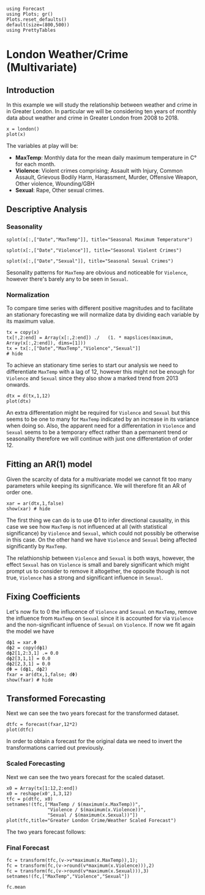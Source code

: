```@setup examples
using Forecast
using Plots; gr()
Plots.reset_defaults()
default(size=(800,500))
using PrettyTables
```
# London Weather/Crime (Multivariate)

## Introduction
In this example we will study the relationship between weather and crime in in Greater London. In particular we will be considering ten years of monthly data about weather and crime in Greater London from 2008 to 2018.


```@example examples
x = london()
plot(x)
```

The variables at play will be:

* **MaxTemp**:  Monthly data for the mean daily maximum temperature in C° for each month.
* **Violence**: Violent crimes comprising; Assault with Injury, Common Assault, Grievous Bodily Harm, Harassment, Murder, Offensive Weapon, Other violence, Wounding/GBH
* **Sexual**: Rape, Other sexual crimes.

## Descriptive Analysis
### Seasonality
```@example examples
splot(x[:,["Date","MaxTemp"]], title="Seasonal Maximum Temperature")
```
```@example examples
splot(x[:,["Date","Violence"]], title="Seasonal Violent Crimes")
```
```@example examples
splot(x[:,["Date","Sexual"]], title="Seasonal Sexual Crimes")
```
Sesonality patterns for `MaxTemp` are obvious and noticeable for `Violence`, however there's barely any to be seen in `Sexual`.

### Normalization
To compare time series with different positive magnitudes and to facilitate an stationary forecasting we will normalize data by dividing each variable by its maximum value.
```@example examples
tx = copy(x)
tx[!,2:end] = Array(x[:,2:end]) ./   (1. * mapslices(maximum, Array(x[:,2:end]), dims=[1]))
tx = tx[:,["Date","MaxTemp","Violence","Sexual"]]
# hide
```
To achieve an stationary time series to start our analysis we need to differentiate `MaxTemp` with a lag of 12, however this might not be enough for `Violence` and `Sexual` since they also show a marked trend from 2013 onwards.

```@example examples
dtx = d(tx,1,12) 
plot(dtx)
```

An extra differentation might be required for `Violence` and `Sexual` but this seems to be one to many for `MaxTemp` indicated by an increase in its variance when doing so. Also, the apparent need for a differentation in `Violence` and `Sexual` seems to be a temporary effect rather than a permanent trend or seasonality therefore we will continue with just one differentation of order 12.

## Fitting an AR(1) model
Given the scarcity of data for a multivariate model we cannot fit too many parameters while keeping its significance. We will therefore fit an AR of order one.

```@example examples
xar = ar(dtx,1,false)
show(xar) # hide
```
The first thing we can do is to use Φ1 to infer directional causality, in this case we see how `MaxTemp` is not influenced at all (with statistical significance) by `Violence` and `Sexual`, which could not possibly be otherwise in this case. On the other hand we have `Violence` and `Sexual` being affected significantly by `MaxTemp`.

The relathionship between `Violence` and `Sexual` is both ways, however, the effect `Sexual` has on `Violence` is small and barely significant which might prompt us to consider to remove it altogether, the opposite though is not true, `Violence` has a strong and significant influence in `Sexual`.


## Fixing Coefficients
Let's now fix to 0 the influcence of `Violence` and `Sexual` on `MaxTemp`, remove the influence from `MaxTemp` on `Sexual` since it is accounted for via `Violence` and the non-significant influence of `Sexual` on `Violence`. If now we fit again the model we have

```@example examples
dϕ1 = xar.Φ
dϕ2 = copy(dϕ1)
dϕ2[1,2:3,1] .= 0.0
dϕ2[3,1,1] = 0.0
dϕ2[2,3,1] = 0.0
dΦ = (dϕ1, dϕ2)
fxar = ar(dtx,1,false; dΦ)
show(fxar) # hide
```

## Transformed Forecasting
Next we can see the two years forecast for the transformed dataset.

```@example examples
dtfc = forecast(fxar,12*2)
plot(dtfc)
```
In order to obtain a forecast for the original data we need to invert the transformations carried out previously.

### Scaled Forecasting

Next we can see the two years forecast for the scaled dataset.

```@example examples
x0 = Array(tx[1:12,2:end])
x0 = reshape(x0',1,3,12)
tfc = p(dtfc, x0)
setnames!(tfc,["MaxTemp / $(maximum(x.MaxTemp))",
               "Violence / $(maximum(x.Violence))",
               "Sexual / $(maximum(x.Sexual))"])
plot(tfc,title="Greater London Crime/Weather Scaled Forecast")
```
The two years forecast follows:

### Final Forecast
```@example examples
fc = transform(tfc,(v->v*maximum(x.MaxTemp)),1);
fc = transform(fc,(v->round(v*maximum(x.Violence))),2)
fc = transform(fc,(v->round(v*maximum(x.Sexual))),3)
setnames!(fc,["MaxTemp","Violence","Sexual"])

fc.mean
```


